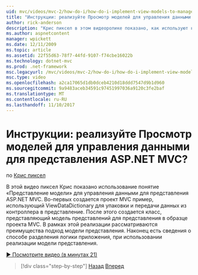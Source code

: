 ```yaml
---
uid: mvc/videos/mvc-2/how-do-i/how-do-i-implement-view-models-to-manage-data-for-aspnet-mvc-views
title: "Инструкции: реализуйте Просмотр моделей для управления данными для представления ASP.NET MVC? | Документы Майкрософт"
author: rick-anderson
description: "Крис пиксел в этом видеоролике показано, как используют концепцию &quot;модель представления&quot; для управления данными для представления ASP.NET MVC. Во-первых пример проекта MVC — Исп..."
ms.author: aspnetcontent
manager: wpickett
ms.date: 12/11/2009
ms.topic: article
ms.assetid: 22f55d63-78f7-44fd-9107-f74cbe16022b
ms.technology: dotnet-mvc
ms.prod: .net-framework
msc.legacyurl: /mvc/videos/mvc-2/how-do-i/how-do-i-implement-view-models-to-manage-data-for-aspnet-mvc-views
msc.type: video
ms.openlocfilehash: a2ca17065d1db0dceb4210d18ddd7547d9b1d960
ms.sourcegitcommit: 9a9483aceb34591c97451997036a9120c3fe2baf
ms.translationtype: MT
ms.contentlocale: ru-RU
ms.lasthandoff: 11/10/2017
---
```

<a name="how-do-i-implement-view--models-to-manage-data-for-aspnet-mvc-views"></a>Инструкции: реализуйте Просмотр моделей для управления данными для представления ASP.NET MVC?
====================
по [Крис пиксел](https://twitter.com/chrispels)

В этой видео пиксел Крис показано использование понятие «Представление модели» для управления данными для представления ASP.NET MVC. Во-первых создается проект MVC пример, использующий ViewDataDictionary для упаковки и передачи данных из контроллера в представление. После этого создается класс, представляющий модель представлений для представления в образце проекта MVC. В рамках этой реализации рассматриваются преимущества подход модели представления. Наконец есть сведения о способе разделения логики приложения, при использовании реализации модели представления.

[&#9654; Посмотрите видео (в минутах 21)](https://channel9.msdn.com/Blogs/ASP-NET-Site-Videos/how-do-i-implement-view-models-to-manage-data-for-aspnet-mvc-views)

>[!div class="step-by-step"]
[Назад](how-do-i-work-with-data-in-aspnet-mvc-partial-views.md)
[Вперед](how-do-i-create-a-custom-html-helper-for-an-mvc-application.md)
